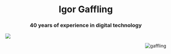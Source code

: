 <h1 align="center">Igor Gaffling</h1>
<h3 align="center">40 years of experience in digital technology</h3>

<!-- VIEW STAT
<p align="center"><img align="center" src="https://github-readme-stats.vercel.app/api?username=gaffling&show_icons=true&locale=en" alt="gaffling" /></p>
 -->
  
<!-- IMAGE -->
![](https://source.unsplash.com/random/?city,night)

<!-- VISITOR COUNTER -->
<p align="right"> <img src="https://komarev.com/ghpvc/?username=gaffling&label=Profile%20views&color=0e75b6&style=flat" alt="gaffling" /> </p>
